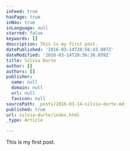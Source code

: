```yaml
---
inFeed: true
hasPage: true
inNav: true
inLanguage: null
starred: false
keywords: []
description: This is my first post.
datePublished: '2016-03-14T20:56:43.987Z'
dateModified: '2016-03-14T20:56:36.059Z'
title: Sílvia Durte
author: []
authors: []
publisher:
  name: null
  domain: null
  url: null
  favicon: null
sourcePath: _posts/2016-03-14-silvia-durte.md
published: true
url: silvia-durte/index.html
_type: Article

---
```

This is my first post.